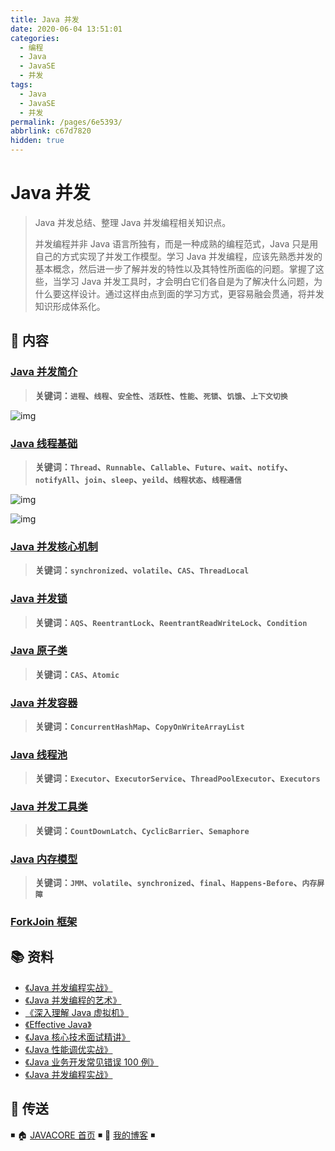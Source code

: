 ```yaml
---
title: Java 并发
date: 2020-06-04 13:51:01
categories: 
  - 编程
  - Java
  - JavaSE
  - 并发
tags: 
  - Java
  - JavaSE
  - 并发
permalink: /pages/6e5393/
abbrlink: c67d7820
hidden: true
---
```


# Java 并发

> Java 并发总结、整理 Java 并发编程相关知识点。
>
> 并发编程并非 Java 语言所独有，而是一种成熟的编程范式，Java 只是用自己的方式实现了并发工作模型。学习 Java 并发编程，应该先熟悉并发的基本概念，然后进一步了解并发的特性以及其特性所面临的问题。掌握了这些，当学习 Java 并发工具时，才会明白它们各自是为了解决什么问题，为什么要这样设计。通过这样由点到面的学习方式，更容易融会贯通，将并发知识形成体系化。

## 📖 内容

### [Java 并发简介](01.Java并发简介.md)

> **关键词：`进程`、`线程`、`安全性`、`活跃性`、`性能`、`死锁`、`饥饿`、`上下文切换`**

![img](https://raw.githubusercontent.com/dunwu/images/dev/snap/20200701113445.png)

### [Java 线程基础](02.Java线程基础.md)

> **关键词：`Thread`、`Runnable`、`Callable`、`Future`、`wait`、`notify`、`notifyAll`、`join`、`sleep`、`yeild`、`线程状态`、`线程通信`**

![img](https://raw.githubusercontent.com/dunwu/images/dev/snap/20200630221707.png)

![img](https://raw.githubusercontent.com/dunwu/images/dev/cs/java/javacore/concurrent/java-thread_1.png)

### [Java 并发核心机制](03.Java并发核心机制.md)

> **关键词：`synchronized`、`volatile`、`CAS`、`ThreadLocal`**

### [Java 并发锁](04.Java锁.md)

> **关键词：`AQS`、`ReentrantLock`、`ReentrantReadWriteLock`、`Condition`**

### [Java 原子类](05.Java原子类.md)

> **关键词：`CAS`、`Atomic`**

### [Java 并发容器](06.Java并发和容器.md)

> **关键词：`ConcurrentHashMap`、`CopyOnWriteArrayList`**

### [Java 线程池](07.Java线程池.md)

> **关键词：`Executor`、`ExecutorService`、`ThreadPoolExecutor`、`Executors`**

### [Java 并发工具类](08.Java并发工具类.md)

> **关键词：`CountDownLatch`、`CyclicBarrier`、`Semaphore`**

### [Java 内存模型](09.Java内存模型.md)

> **关键词：`JMM`、`volatile`、`synchronized`、`final`、`Happens-Before`、`内存屏障`**

### [ForkJoin 框架](10.ForkJoin框架.md)

## 📚 资料

- [《Java 并发编程实战》](https://book.douban.com/subject/10484692/)
- [《Java 并发编程的艺术》](https://book.douban.com/subject/26591326/)
- [《深入理解 Java 虚拟机》](https://book.douban.com/subject/34907497/)
- [《Effective Java》](https://book.douban.com/subject/30412517/)
- [《Java 核心技术面试精讲》](https://time.geekbang.org/column/intro/82)
- [《Java 性能调优实战》](https://time.geekbang.org/column/intro/100028001)
- [《Java 业务开发常见错误 100 例》](https://time.geekbang.org/column/intro/100047701)
- [《Java 并发编程实战》](https://time.geekbang.org/column/intro/100023901)

## 🚪 传送

◾ 🏠 [JAVACORE 首页](https://github.com/dunwu/javacore) ◾ 🎯 [我的博客](https://github.com/dunwu/blog) ◾
